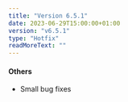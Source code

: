 ```yaml
---
title: "Version 6.5.1"
date: 2023-06-29T15:00:00+01:00
version: "v6.5.1"
type: "Hotfix"
readMoreText: ""
---
```

#### Others
- Small bug fixes